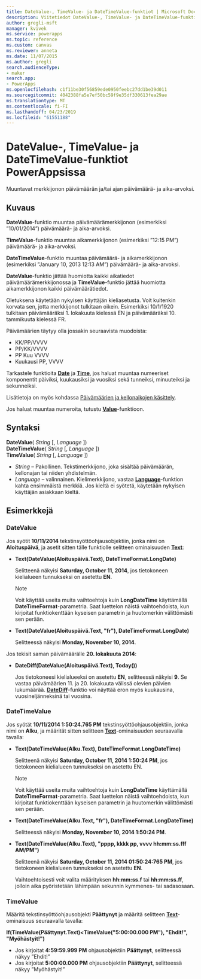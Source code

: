 ```yaml
---
title: DateValue-, TimeValue- ja DateTimeValue-funktiot | Microsoft Docs
description: Viitetiedot DateValue-, TimeValue- ja DateTimeValue-funktioille PowerAppsissa, mukaan lukien syntaksi ja esimerkkejä
author: gregli-msft
manager: kvivek
ms.service: powerapps
ms.topic: reference
ms.custom: canvas
ms.reviewer: anneta
ms.date: 11/07/2015
ms.author: gregli
search.audienceType:
- maker
search.app:
- PowerApps
ms.openlocfilehash: c1f11be30f56859ede0950feebc27dd1be39d011
ms.sourcegitcommit: 4042388fa5e7ef50bc59f9e35df330613fea29ae
ms.translationtype: MT
ms.contentlocale: fi-FI
ms.lasthandoff: 04/23/2019
ms.locfileid: "61551188"
---
```

# <a name="datevalue-timevalue-and-datetimevalue-functions-in-powerapps"></a>DateValue-, TimeValue- ja DateTimeValue-funktiot PowerAppsissa
Muuntavat merkkijonon päivämäärän ja/tai ajan päivämäärä- ja aika-arvoksi.

## <a name="description"></a>Kuvaus
**DateValue**-funktio muuntaa päivämäärämerkkijonon (esimerkiksi ”10/01/2014”) päivämäärä- ja aika-arvoksi.

**TimeValue**-funktio muuntaa aikamerkkijonon (esimerkiksi ”12:15 PM”) päivämäärä- ja aika-arvoksi.

**DateTimeValue**-funktio muuntaa päivämäärä- ja aikamerkkijonon (esimerkiksi ”January 10, 2013 12:13 AM”) päivämäärä- ja aika-arvoksi.

**DateValue**-funktio jättää huomiotta kaikki aikatiedot päivämäärämerkkijonossa ja **TimeValue**-funktio jättää huomiotta aikamerkkijonon kaikki päivämäärätiedot.

Oletuksena käytetään nykyisen käyttäjän kieliasetusta. Voit kuitenkin korvata sen, jotta merkkijonot tulkitaan oikein. Esimerkiksi 10/1/1920 tulkitaan päivämääräksi 1. lokakuuta kielessä EN ja päivämääräksi 10. tammikuuta kielessä FR.

Päivämäärien täytyy olla jossakin seuraavista muodoista:

* KK/PP/VVVV
* PP/KK/VVVV
* PP Kuu VVVV
* Kuukausi PP, VVVV

Tarkastele funktioita **[Date](function-date-time.md)** ja **[Time](function-date-time.md)**, jos haluat muuntaa numeeriset komponentit päiviksi, kuukausiksi ja vuosiksi sekä tunneiksi, minuuteiksi ja sekunneiksi.

Lisätietoja on myös kohdassa [Päivämäärien ja kellonaikojen käsittely](../show-text-dates-times.md).

Jos haluat muuntaa numeroita, tutustu **[Value](function-value.md)**-funktioon.

## <a name="syntax"></a>Syntaksi
**DateValue**( *String* [, *Language* ])<br>**DateTimeValue**( *String* [, *Language* ])<br>**TimeValue**( *String* [, *Language* ])

* *String* – Pakollinen.  Tekstimerkkijono, joka sisältää päivämäärän, kellonajan tai niiden yhdistelmän.
* *Language* – valinnainen.  Kielimerkkijono, vastaa **[Language](function-language.md)**-funktion kahta ensimmäistä merkkiä.  Jos kieltä ei syötetä, käytetään nykyisen käyttäjän asiakkaan kieltä.  

## <a name="examples"></a>Esimerkkejä
### <a name="datevalue"></a>DateValue
Jos syötit **10/11/2014** tekstinsyöttöohjausobjektiin, jonka nimi on **Aloituspäivä**, ja asetit sitten tälle funktiolle selitteen ominaisuuden **[Text](../controls/properties-core.md)**:

* **Text(DateValue(Aloituspäivä.Text), DateTimeFormat.LongDate)**
  
    Selitteenä näkyisi **Saturday, October 11, 2014**, jos tietokoneen kielialueen tunnukseksi on asetettu **EN**.
  
    > [!NOTE]
  > Voit käyttää useita muita vaihtoehtoja kuin **LongDateTime** käyttämällä **DateTimeFormat**-parametria. Saat luettelon näistä vaihtoehdoista, kun kirjoitat funktiokenttään kyseisen parametrin ja huutomerkin välittömästi sen perään.
* **Text(DateValue(Aloituspäivä.Text, "fr"), DateTimeFormat.LongDate)**
  
    Selitteessä näkyisi **Monday, November 10, 2014**.

Jos tekisit saman päivämäärälle **20. lokakuuta 2014**:

* **DateDiff(DateValue(Aloituspäivä.Text), Today())**
  
    Jos tietokoneesi kielialueeksi on asetettu **EN**, selitteessä näkyisi **9**. Se vastaa päivämäärien 11. ja 20. lokakuuta välissä olevien päivien lukumäärää. **[DateDiff](function-dateadd-datediff.md)**-funktio voi näyttää eron myös kuukausina, vuosineljänneksinä tai vuosina.

### <a name="datetimevalue"></a>DateTimeValue
Jos syötät **10/11/2014 1:50:24.765 PM** tekstinsyöttöohjausobjektiin, jonka nimi on **Alku**, ja määrität sitten selitteen **[Text](../controls/properties-core.md)**-ominaisuuden seuraavalla tavalla:

* **Text(DateTimeValue(Alku.Text), DateTimeFormat.LongDateTime)**
  
    Selitteenä näkyisi **Saturday, October 11, 2014 1:50:24 PM**, jos tietokoneen kielialueen tunnukseksi on asetettu EN.
  
    > [!NOTE]
  > Voit käyttää useita muita vaihtoehtoja kuin **LongDateTime** käyttämällä **DateTimeFormat**-parametria. Saat luettelon näistä vaihtoehdoista, kun kirjoitat funktiokenttään kyseisen parametrin ja huutomerkin välittömästi sen perään.
* **Text(DateTimeValue(Alku.Text, "fr"), DateTimeFormat.LongDateTime)**
  
    Selitteessä näkyisi **Monday, November 10, 2014 1:50:24 PM**.
* **Text(DateTimeValue(Alku.Text), "pppp, kkkk pp, vvvv hh:mm:ss.fff AM/PM")**
  
    Selitteenä näkyisi **Saturday, October 11, 2014 01:50:24:765 PM**, jos tietokoneen kielialueen tunnukseksi on asetettu **EN**.
  
    Vaihtoehtoisesti voit valita määrityksen **hh:mm:ss.f** tai **hh:mm:ss.ff**, jolloin aika pyöristetään lähimpään sekunnin kymmenes- tai sadasosaan.

### <a name="timevalue"></a>TimeValue
Määritä tekstinsyöttöohjausobjekti **Päättynyt** ja määritä selitteen **[Text](../controls/properties-core.md)**-ominaisuus seuraavalla tavalla:

**If(TimeValue(Päättynyt.Text)<TimeValue("5:00:00.000 PM"), "Ehdit!", "Myöhästyit!")**

* Jos kirjoitat **4:59:59.999 PM** ohjausobjektiin **Päättynyt**, selitteessä näkyy ”Ehdit!”
* Jos kirjoitat **5:00:00.000 PM** ohjausobjektiin **Päättynyt**, selitteessä näkyy ”Myöhästyit!”

